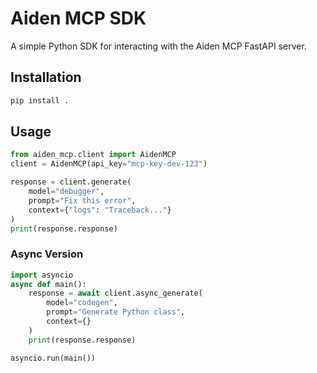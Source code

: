 # Aiden MCP SDK

A simple Python SDK for interacting with the Aiden MCP FastAPI server.

## Installation
```bash
pip install .
```

## Usage
```python
from aiden_mcp.client import AidenMCP
client = AidenMCP(api_key="mcp-key-dev-123")

response = client.generate(
    model="debugger",
    prompt="Fix this error",
    context={"logs": "Traceback..."}
)
print(response.response)
```

### Async Version
```python
import asyncio
async def main():
    response = await client.async_generate(
        model="codegen",
        prompt="Generate Python class",
        context={}
    )
    print(response.response)

asyncio.run(main())
```

